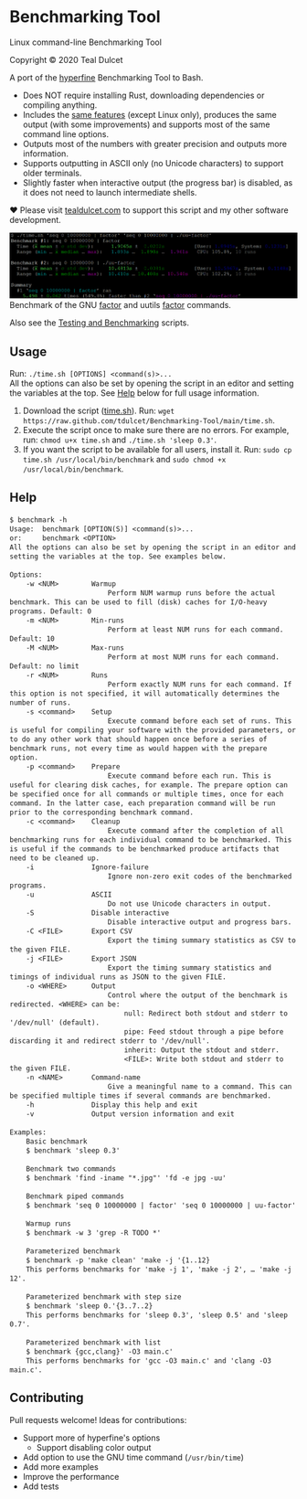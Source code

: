 # Benchmarking Tool
Linux command-line Benchmarking Tool

Copyright © 2020 Teal Dulcet

A port of the [hyperfine](https://github.com/sharkdp/hyperfine) Benchmarking Tool to Bash.

* Does NOT require installing Rust, downloading dependencies or compiling anything.
* Includes the [same features](https://github.com/sharkdp/hyperfine#features) (except Linux only), produces the same output (with some improvements) and supports most of the same command line options.
* Outputs most of the numbers with greater precision and outputs more information.
* Supports outputting in ASCII only (no Unicode characters) to support older terminals.
* Slightly faster when interactive output (the progress bar) is disabled, as it does not need to launch intermediate shells.

❤️ Please visit [tealdulcet.com](https://www.tealdulcet.com/) to support this script and my other software development.

![](images/screenshot.png)
Benchmark of the GNU [factor](https://www.gnu.org/software/coreutils/manual/html_node/factor-invocation.html) and uutils [factor](https://github.com/uutils/coreutils) commands.

Also see the [Testing and Benchmarking](https://github.com/tdulcet/Testing-and-Benchmarking-Scripts) scripts.

## Usage

Run: `./time.sh [OPTIONS] <command(s)>...`\
All the options can also be set by opening the script in an editor and setting the variables at the top. See [Help](#help) below for full usage information.

1. Download the script ([time.sh](time.sh)). Run: `wget https://raw.github.com/tdulcet/Benchmarking-Tool/main/time.sh`.
2. Execute the script once to make sure there are no errors. For example, run: `chmod u+x time.sh` and `./time.sh 'sleep 0.3'`.
3. If you want the script to be available for all users, install it. Run: `sudo cp time.sh /usr/local/bin/benchmark` and `sudo chmod +x /usr/local/bin/benchmark`.

## Help

```
$ benchmark -h
Usage:  benchmark [OPTION(S)] <command(s)>...
or:     benchmark <OPTION>
All the options can also be set by opening the script in an editor and setting the variables at the top. See examples below.

Options:
    -w <NUM>        Warmup
                        Perform NUM warmup runs before the actual benchmark. This can be used to fill (disk) caches for I/O-heavy programs. Default: 0
    -m <NUM>        Min-runs
                        Perform at least NUM runs for each command. Default: 10
    -M <NUM>        Max-runs
                        Perform at most NUM runs for each command. Default: no limit
    -r <NUM>        Runs
                        Perform exactly NUM runs for each command. If this option is not specified, it will automatically determines the number of runs.
    -s <command>    Setup
                        Execute command before each set of runs. This is useful for compiling your software with the provided parameters, or to do any other work that should happen once before a series of benchmark runs, not every time as would happen with the prepare option.
    -p <command>    Prepare
                        Execute command before each run. This is useful for clearing disk caches, for example. The prepare option can be specified once for all commands or multiple times, once for each command. In the latter case, each preparation command will be run prior to the corresponding benchmark command.
    -c <command>    Cleanup
                        Execute command after the completion of all benchmarking runs for each individual command to be benchmarked. This is useful if the commands to be benchmarked produce artifacts that need to be cleaned up.
    -i              Ignore-failure
                        Ignore non-zero exit codes of the benchmarked programs.
    -u              ASCII
                        Do not use Unicode characters in output.
    -S              Disable interactive
                        Disable interactive output and progress bars.
    -C <FILE>       Export CSV
                        Export the timing summary statistics as CSV to the given FILE.
    -j <FILE>       Export JSON
                        Export the timing summary statistics and timings of individual runs as JSON to the given FILE.
    -o <WHERE>      Output
                        Control where the output of the benchmark is redirected. <WHERE> can be:
                            null: Redirect both stdout and stderr to '/dev/null' (default).
                            pipe: Feed stdout through a pipe before discarding it and redirect stderr to '/dev/null'.
                            inherit: Output the stdout and stderr.
                            <FILE>: Write both stdout and stderr to the given FILE.
    -n <NAME>       Command-name
                        Give a meaningful name to a command. This can be specified multiple times if several commands are benchmarked.
    -h              Display this help and exit
    -v              Output version information and exit

Examples:
    Basic benchmark
    $ benchmark 'sleep 0.3'

    Benchmark two commands
    $ benchmark 'find -iname "*.jpg"' 'fd -e jpg -uu'

    Benchmark piped commands
    $ benchmark 'seq 0 10000000 | factor' 'seq 0 10000000 | uu-factor'

    Warmup runs
    $ benchmark -w 3 'grep -R TODO *'

    Parameterized benchmark
    $ benchmark -p 'make clean' 'make -j '{1..12}
    This performs benchmarks for 'make -j 1', 'make -j 2', … 'make -j 12'.

    Parameterized benchmark with step size
    $ benchmark 'sleep 0.'{3..7..2}
    This performs benchmarks for 'sleep 0.3', 'sleep 0.5' and 'sleep 0.7'.

    Parameterized benchmark with list
    $ benchmark {gcc,clang}' -O3 main.c'
    This performs benchmarks for 'gcc -O3 main.c' and 'clang -O3 main.c'.

```

## Contributing

Pull requests welcome! Ideas for contributions:

* Support more of hyperfine's options
	* Support disabling color output
* Add option to use the GNU time command (`/usr/bin/time`)
* Add more examples
* Improve the performance
* Add tests
